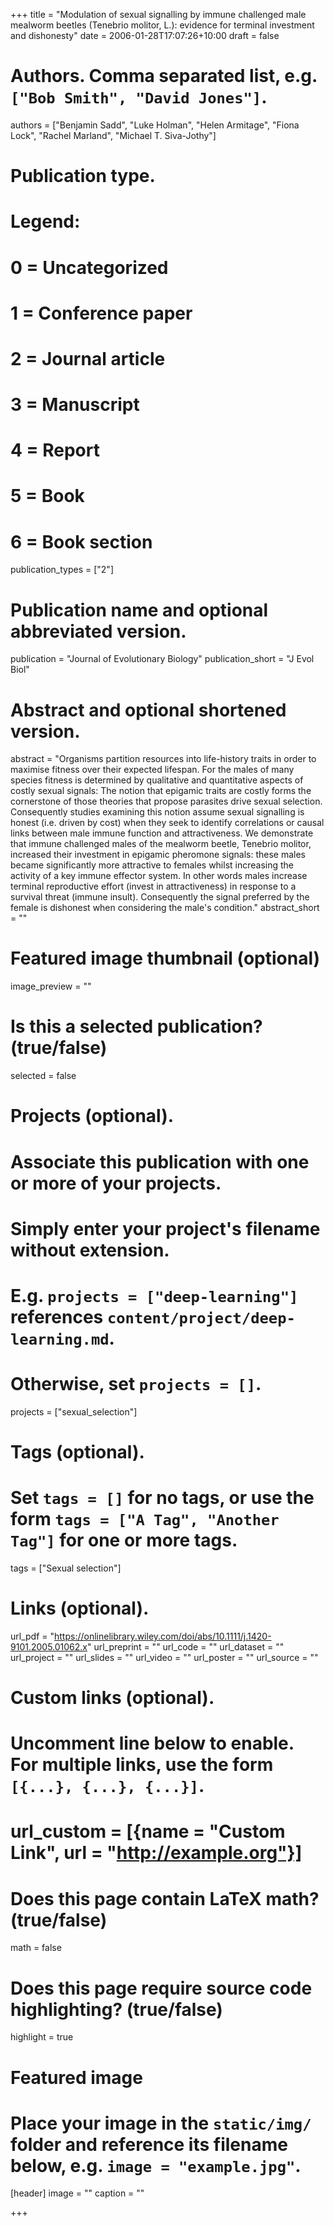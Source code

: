 +++
title = "Modulation of sexual signalling by immune challenged male mealworm beetles (Tenebrio molitor, L.): evidence for terminal investment and dishonesty"
date = 2006-01-28T17:07:26+10:00
draft = false

# Authors. Comma separated list, e.g. `["Bob Smith", "David Jones"]`.
authors = ["Benjamin Sadd", "Luke Holman", "Helen Armitage", "Fiona Lock", "Rachel Marland", "Michael T. Siva-Jothy"]

# Publication type.
# Legend:
# 0 = Uncategorized
# 1 = Conference paper
# 2 = Journal article
# 3 = Manuscript
# 4 = Report
# 5 = Book
# 6 = Book section
publication_types = ["2"]

# Publication name and optional abbreviated version.
publication = "Journal of Evolutionary Biology"
publication_short = "J Evol Biol"

# Abstract and optional shortened version.
abstract = "Organisms partition resources into life-history traits in order to maximise fitness over their expected lifespan. For the males of many species fitness is determined by qualitative and quantitative aspects of costly sexual signals: The notion that epigamic traits are costly forms the cornerstone of those theories that propose parasites drive sexual selection. Consequently studies examining this notion assume sexual signalling is honest (i.e. driven by cost) when they seek to identify correlations or causal links between male immune function and attractiveness. We demonstrate that immune challenged males of the mealworm beetle, Tenebrio molitor, increased their investment in epigamic pheromone signals: these males became significantly more attractive to females whilst increasing the activity of a key immune effector system. In other words males increase terminal reproductive effort (invest in attractiveness) in response to a survival threat (immune insult). Consequently the signal preferred by the female is dishonest when considering the male's condition."
abstract_short = ""

# Featured image thumbnail (optional)
image_preview = ""

# Is this a selected publication? (true/false)
selected = false

# Projects (optional).
#   Associate this publication with one or more of your projects.
#   Simply enter your project's filename without extension.
#   E.g. `projects = ["deep-learning"]` references `content/project/deep-learning.md`.
#   Otherwise, set `projects = []`.
projects = ["sexual_selection"]

# Tags (optional).
#   Set `tags = []` for no tags, or use the form `tags = ["A Tag", "Another Tag"]` for one or more tags.
tags = ["Sexual selection"]

# Links (optional).
url_pdf = "https://onlinelibrary.wiley.com/doi/abs/10.1111/j.1420-9101.2005.01062.x"
url_preprint = ""
url_code = ""
url_dataset = ""
url_project = ""
url_slides = ""
url_video = ""
url_poster = ""
url_source = ""

# Custom links (optional).
#   Uncomment line below to enable. For multiple links, use the form `[{...}, {...}, {...}]`.
# url_custom = [{name = "Custom Link", url = "http://example.org"}]

# Does this page contain LaTeX math? (true/false)
math = false

# Does this page require source code highlighting? (true/false)
highlight = true

# Featured image
# Place your image in the `static/img/` folder and reference its filename below, e.g. `image = "example.jpg"`.
[header]
image = ""
caption = ""

+++
